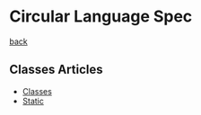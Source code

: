 Circular Language Spec
======================

[back](../..)

Classes Articles
----------------

- [Classes](classes.md)
- [Static](static-unfinished.md)